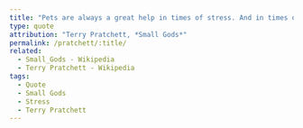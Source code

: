 ```yaml
---
title: "Pets are always a great help in times of stress. And in times of starvation too, o'course"
type: quote
attribution: "Terry Pratchett, *Small Gods*"
permalink: /pratchett/:title/
related:
  - Small_Gods - Wikipedia
  - Terry Pratchett - Wikipedia
tags:
  - Quote
  - Small Gods
  - Stress
  - Terry Pratchett
---
```

